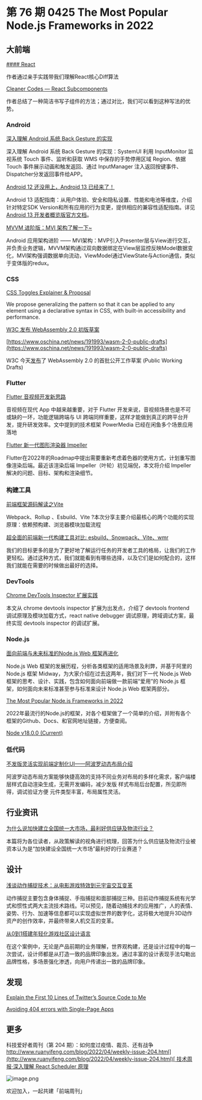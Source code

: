 # 第 76 期 0425 The Most Popular Node.js Frameworks in 2022
## 大前端
[#### React](https://mp.weixin.qq.com/s/wlb_CtUsoiDIZwqHV0Mm_w)

作者通过亲手实践带我们理解React核心Diff算法

[Cleaner Codes — React Subcomponents](https://medium.com/@marioserano55/cleaner-codes-react-subcomponents-1c2ebe178566)

作者总结了一种简洁书写子组件的方法；通过对比，我们可以看到这种写法的优势。

### Android
[深入理解 Android 系统 Back Gesture 的实现](https://mp.weixin.qq.com/s/S44b5c8tlo9ytDdRRoy86g)

深入理解 Android 系统 Back Gesture 的实现：SystemUI 利用 InputMonitor 监视系统 Touch 事件、监听和获取 WMS 中保存的手势停用区域 Region、依据 Touch 事件展示动画和触发返回、通过 InputManager 注入返回按键事件、Dispatcher分发返回事件给APP。

[Android 12 还没用上，Android 13 已经来了！](https://juejin.cn/post/7088605710728036359?share_token=8253f97c-a85d-4644-b6ef-2cc5dcb4c3e7)

Android 13 适配指南：从用户体验、安全和隐私设置、性能和电池等维度，介绍针对特定SDK Version和所有应用的行为变更，提供相应的兼容性适配指南。详见[Android 13 开发者概览版官方文档](https://developer.android.com/about/versions/13?hl=zh-cn)。

[MVVM 进阶版：MVI 架构了解一下~](https://juejin.cn/post/7022624191723601928#heading-5)

Android 应用架构进阶 —— MVI架构：MVP引入Presenter层与View进行交互，并负责业务逻辑，MVVM架构通过双向数据绑定在View层监控反映Model数据变化，MVI架构强调数据单向流动，ViewModel通过ViewState与Action通信，类似于变体版的redux。

### CSS
[CSS Toggles Explainer & Proposal](https://css.oddbird.net/toggles/explainer/)

We propose generalizing the pattern so that it can be applied to any element using a declarative syntax in CSS, with built-in accessibility and performance.


[W3C 发布 WebAssembly 2.0 初版草案](https://www.oschina.net/news/191993/wasm-2-0-public-drafts)


[https://www.oschina.net/news/191993/wasm-2-0-public-drafts](https://www.oschina.net/news/191993/wasm-2-0-public-drafts)

W3C 今天[发布](https://www.oschina.net/action/GoToLink?url=https%3A%2F%2Fwww.w3.org%2Fblog%2Fnews%2Farchives%2F9509)了 WebAssembly 2.0 的首批公开工作草案 (Public Working Drafts)

### Flutter
[Flutter 音视频开发新思路](https://mp.weixin.qq.com/s/ZpHfkz8CQmPhKY4--WYTWw)

音视频在现代 App 中越来越重要，对于 Flutter 开发来说，音视频场景也是不可或缺的一环，功能逻辑跨端与 UI 跨端同样重要，这样才能做到真正的跨平台开发，提升研发效率。文中提到的技术框架 PowerMedia 已经在闲鱼多个场景应用落地

[Flutter 新一代图形渲染器 Impeller](https://mp.weixin.qq.com/s/PLvlSt3tlX6AjufDm0XVMA)

Flutter在2022年的Roadmap中提出需要重新考虑着色器的使用方式，计划重写图像渲染后端。最近该渲染后端 Impeller（叶轮）初见端倪，本文将介绍 Impeller 解决的问题、目标、架构和渲染细节。

### 构建工具
[前端框架源码解读之Vite](https://mp.weixin.qq.com/s/_w1b04nsEZk1AfaKDiRiUg)

Webpack、Rollup 、Esbuild、Vite ?本次分享主要介绍最核心的两个功能的实现原理：依赖预构建、浏览器模块加载流程

[超全面的前端新一代构建工具对比: esbuild、Snowpack、Vite、wmr](https://mp.weixin.qq.com/s/JZbsIqsqNeJmc__QFKpo1Q)

我们的目标更多的是为了更好地了解运行任务的开发者工具的格局，让我们的工作更轻松。通过这种方式，我们就能看到有哪些选择，以及它们是如何配合的，这样我们就能在需要的时候做出最好的选择。

### DevTools
[Chrome DevTools Inspector 扩展实践](https://mp.weixin.qq.com/s/gsq9du1Xaabl1YlJm8ONIQ)

本文从 chrome devtools inspector 扩展为出发点，介绍了 devtools frontend 调试原理及模块加载方式，react native debugger 调试原理，跨域调试方案，最终实现 devtools inspector 的调试扩展。

### Node.js
[面向前端与未来标准的Node.js Web 框架再进化](https://mp.weixin.qq.com/s/BdYjscsqmD3GnqPfOhYR3g)

Node.js Web 框架的发展历程，分析各类框架的适用场景及利弊，并基于阿里的 Node.js 框架 Midway，为大家介绍在过去这两年，我们对下一代 Node.js Web 框架的思考、设计、实践，包含如何面向前端做一款前端“爱用”的 Node.js 框架，如何面向未来标准甚至参与标准来设计 Node.js Web 框架两部分。


[The Most Popular Node.js Frameworks in 2022](https://stackdiary.com/node-js-frameworks/)

2022年最流行的Node.js的框架，对各个框架做了一个简单的介绍，并附有各个框架的Github、Docs、和官网地址链接，方便查阅。

[Node v18.0.0 (Current)](https://nodejs.org/en/blog/release/v18.0.0/)


### 低代码
[不发版灵活实现前端定制化UI——阿波罗动态布局介绍](https://mp.weixin.qq.com/s/zoNKmZQE1AP-BFwyaEqQrQ)

阿波罗动态布局方案能够快捷高效的支持不同业务对布局的多样化需求，客户端楼层样式自动渲染生成，无需开发编码，减少发版 样式布局后台配置，所见即所得，调试验证方便 元件类型丰富，布局属性灵活。

## 行业资讯
[为什么说加快建立全国统一大市场，最利好供应链及物流行业？](https://mp.weixin.qq.com/s/MO9AtuJTdILzL9F6CtrQVg)

本篇将为各位读者，从政策解读的视角进行梳理，回答为什么供应链及物流行业被资本认为是“加快建设全国统一大市场”最利好的行业赛道？
## 设计
[浅谈动作捕捉技术：从电影游戏特效到元宇宙交互变革](https://mp.weixin.qq.com/s/ZVyBjSO11qvWS-2eLkjUxQ)

动作捕捉主要包含身体捕捉、手指捕捉和面部捕捉三种。目前动作捕捉系统有光学式和惯性式两大主流技术路线。可以预见，随着动捕技术的应用推广，人的表情、姿势、行为、加速等信息都可以实现虚拟世界的数字化，这将极大地提升3D动作资产的创作效率，并最终带来人机交互的变革。

[从0到1搭建年轻化游戏社区设计语言](https://mp.weixin.qq.com/s/ZMNvmYDxc-k-96izJ1mX7Q)

在这个案例中，无论是产品前期的业务理解，世界观构建，还是设计过程中的每一次尝试，设计师都是从打造一致的品牌印象出发。通过丰富的设计表现手法勾勒出品牌性格，多场景强化渗透，向用户传递出一致的品牌印象。

## 发现
[Explain the First 10 Lines of Twitter’s Source Code to Me](https://css-tricks.com/explain-the-first-10-lines-of-twitter-source-code/)


[Avoiding 404 errors with Single-Page Apps](https://oliverjam.es/blog/avoid-spa-404/)


## 更多
科技爱好者周刊（第 204 期）：如何度过疫情、裁员、还有战争
[http://www.ruanyifeng.com/blog/2022/04/weekly-issue-204.html](http://www.ruanyifeng.com/blog/2022/04/weekly-issue-204.html)[
](http://www.ruanyifeng.com/blog/2021/05/weekly-issue-160.html)
[技术周报·深入理解 React Scheduler 原理](https://mp.weixin.qq.com/s/d5Newmsl1zMsGkBQQ9wP6Q)

![image.png](https://cdn.nlark.com/yuque/0/2020/png/85771/1605930034828-7fc81343-651f-4a15-8465-eebe5a23cf61.png#crop=0&crop=0&crop=1&crop=1&height=31&id=C5Hpa&margin=%5Bobject%20Object%5D&name=image.png&originHeight=90&originWidth=2186&originalType=binary&ratio=1&rotation=0&showTitle=false&size=14325&status=done&style=none&title=&width=746)


欢迎加入，一起共建「前端周刊」
